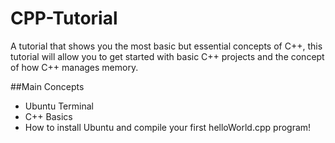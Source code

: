 # CPP-Tutorial
A tutorial that shows you the most basic but essential concepts of C++, this tutorial will allow you to get started with basic C++ projects and the concept of how C++ manages memory.

##Main Concepts

- Ubuntu Terminal
- C++ Basics
- How to install Ubuntu and compile your first helloWorld.cpp program!
